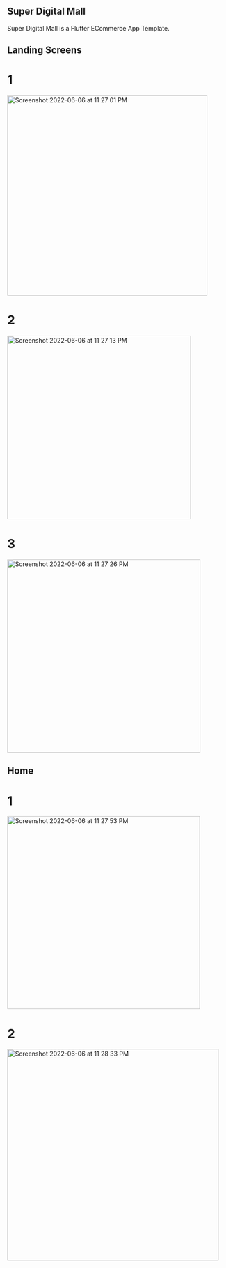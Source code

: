 
## Super Digital Mall

Super Digital Mall is a Flutter ECommerce App Template.


## Landing Screens 



# 1

<img width="460" alt="Screenshot 2022-06-06 at 11 27 01 PM" src="https://user-images.githubusercontent.com/52181725/172218689-625c86ee-0412-42c0-a95c-a0f5f4a41bc9.png">

# 2

<img width="422" alt="Screenshot 2022-06-06 at 11 27 13 PM" src="https://user-images.githubusercontent.com/52181725/172218709-8b26f7c3-4ca1-4f20-a95b-3a22f941f53d.png">

# 3

<img width="444" alt="Screenshot 2022-06-06 at 11 27 26 PM" src="https://user-images.githubusercontent.com/52181725/172218720-7c7fc2bd-dcfe-4685-9c84-e2f8c8bdada2.png">

## Home

# 1

<img width="443" alt="Screenshot 2022-06-06 at 11 27 53 PM" src="https://user-images.githubusercontent.com/52181725/172219320-6670b7b0-183a-454e-9b2f-5f0b50c8ca06.png">

# 2

<img width="486" alt="Screenshot 2022-06-06 at 11 28 33 PM" src="https://user-images.githubusercontent.com/52181725/172219354-af9f1bc4-4c7f-4096-9527-f1b76782c4aa.png">



